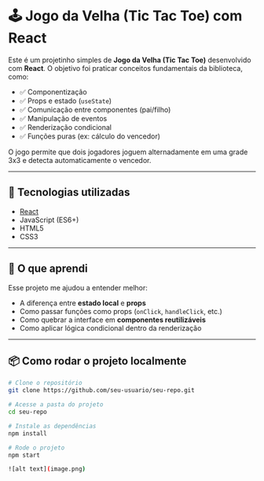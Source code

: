# 🕹️ Jogo da Velha (Tic Tac Toe) com React

Este é um projetinho simples de **Jogo da Velha (Tic Tac Toe)** desenvolvido com **React**. O objetivo foi praticar conceitos fundamentais da biblioteca, como:

- ✅ Componentização
- ✅ Props e estado (`useState`)
- ✅ Comunicação entre componentes (pai/filho)
- ✅ Manipulação de eventos
- ✅ Renderização condicional
- ✅ Funções puras (ex: cálculo do vencedor)

O jogo permite que dois jogadores joguem alternadamente em uma grade 3x3 e detecta automaticamente o vencedor.

---

## 🚀 Tecnologias utilizadas

- [React](https://reactjs.org/)
- JavaScript (ES6+)
- HTML5
- CSS3

---

## 🧠 O que aprendi

Esse projeto me ajudou a entender melhor:

- A diferença entre **estado local** e **props**
- Como passar funções como props (`onClick`, `handleClick`, etc.)
- Como quebrar a interface em **componentes reutilizáveis**
- Como aplicar lógica condicional dentro da renderização

---

## 📦 Como rodar o projeto localmente

```bash
# Clone o repositório
git clone https://github.com/seu-usuario/seu-repo.git

# Acesse a pasta do projeto
cd seu-repo

# Instale as dependências
npm install

# Rode o projeto
npm start

![alt text](image.png)
